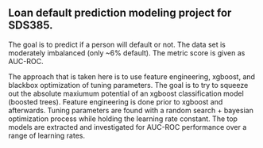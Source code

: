## Loan default prediction modeling project for SDS385. 

The goal is to predict if a person will default or not. The data set is moderately imbalanced (only ~6% default). The metric score is given as AUC-ROC. 

The approach that is taken here is to use feature engineering, xgboost, and blackbox optimization of tuning parameters. The goal is to try to squeeze out the absolute maxiumum potential of an xgboost classification model (boosted trees). Feature engineering is done prior to xgboost and afterwards. Tuning parameters are found with a random search + bayesian optimization process while holding the learning rate constant. The top models are extracted and investigated for AUC-ROC performance over a range of learning rates.
